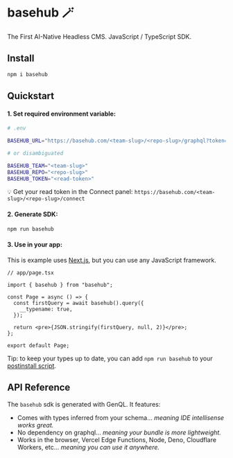 # basehub 🪄

The First AI-Native Headless CMS. JavaScript / TypeScript SDK.

## Install

```zsh
npm i basehub
```

## Quickstart

#### 1. Set required environment variable:

```zsh
# .env

BASEHUB_URL="https://basehub.com/<team-slug>/<repo-slug>/graphql?token=<read-token>"

# or disambiguated

BASEHUB_TEAM="<team-slug>"
BASEHUB_REPO="<repo-slug>"
BASEHUB_TOKEN="<read-token>"
```

💡 Get your read token in the Connect panel: `https://basehub.com/<team-slug>/<repo-slug>/connect`

#### 2. Generate SDK:

```zsh
npm run basehub
```

#### 3. Use in your app:

This is example uses [Next.js](https://nextjs.org/), but you can use any JavaScript framework.

```tsx
// app/page.tsx

import { basehub } from "basehub";

const Page = async () => {
  const firstQuery = await basehub().query({
    __typename: true,
  });

  return <pre>{JSON.stringify(firstQuery, null, 2)}</pre>;
};

export default Page;
```

Tip: to keep your types up to date, you can add `npm run basehub` to your [postinstall script](https://docs.npmjs.com/cli/v9/using-npm/scripts).

## API Reference

The `basehub` sdk is generated with GenQL. It features:

- Comes with types inferred from your schema... _meaning IDE intellisense works great._
- No dependency on graphql... _meaning your bundle is more lightweight._
- Works in the browser, Vercel Edge Functions, Node, Deno, Cloudflare Workers, etc... _meaning you can use it anywhere._
